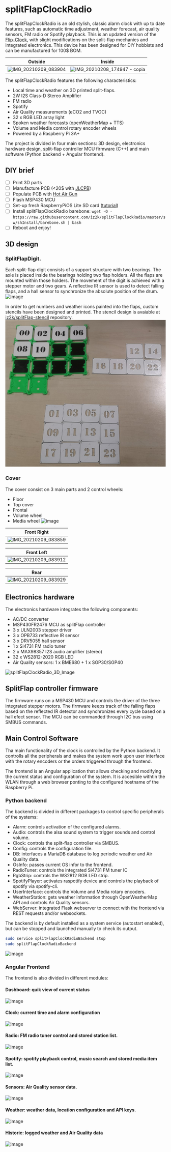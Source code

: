 # splitFlapClockRadio

The splitFlapClockRadio is an old stylish, classic alarm clock with up to date features, such as automatic time adjustment, weather forecast, air quality sensors, FM radio or Spotify playback. This is an updated version of the [Flip-Clock](https://github.com/iz2k/flip-clock), with slight modifications on the split-flap mechanics and integrated electronics. This device has been designed for DIY hobbists and can be manufactured for 100$ BOM.

| Outside | Inside |
|--------|--------|
|![IMG_20210209_083904](https://user-images.githubusercontent.com/57298545/107334415-f90e7b00-6ab6-11eb-870c-04272cc194e6.jpg)|![IMG_20210208_174947 - copia](https://user-images.githubusercontent.com/57298545/107334590-307d2780-6ab7-11eb-8268-aec639bd62d2.jpg)|

The splitFlapClockRadio features the following characteristics:
- Local time and weather on 3D printed split-flaps.
- 2W I2S Class-D Stereo Amplifier
- FM radio
- Spotify
- Air Quality measurements (eCO2 and TVOC)
- 32 x RGB LED array light
- Spoken weather forecasts (openWeatherMap + TTS)
- Volume and Media control rotary encoder wheels
- Powered by a Raspberry Pi 3A+

The project is divided in four main sections: 3D design, electronics hardware design, split-flap controller MCU firmware (C++) and main software (Python backend + Angular frontend).

## DIY brief
- [ ] Print 3D parts
- [ ] Manufacture PCB (<20$ with [JLCPB](https://jlcpcb.com/))
- [ ] Populate PCB with [Hot Air Gun](https://satkit.com/es/aoyue-int738-sistema-de-reparacion-profesional-soldador-60w)
- [ ] Flash MSP430 MCU
- [ ] Set-up fresh RaspberryPiOS Lite SD card ([tutorial](https://www.raspberrypi.org/software/))
- [ ] Install splitFlapClockRadio barebone:
`wget -O - https://raw.githubusercontent.com/iz2k/splitFlapClockRadio/master/sw/shInstall/barebone.sh | bash `
- [ ] Reboot and enjoy!

## 3D design

### SplitFlapDigit.

Each split-flap digit consists of a support structure with two bearings. The axle is placed inside the bearings holding two flap holders. All the flaps are mounted within those holders. The movement of the digit is achieved with a stepper motor and two gears. A reflective IR sensor is used to detect falling flaps, and a hall sensor to synchronize the absolute position of the drum.
![image](https://user-images.githubusercontent.com/57298545/107249527-beafca00-6a33-11eb-8ed1-5991706c14ce.png)

In order to get numbers and weather icons painted into the flaps, custom stencils have been designed and printed. The stencil design is avaiable at [iz2k/splitFlap-stencil](https://github.com/iz2k/splitFlap-stencil) repository.
![stencil](https://github.com/iz2k/splitFlap-stencil/raw/master/_img/palce-in-base.jpg)

### Cover
The cover consist on 3 main parts and 2 control wheels:
- Floor
- Top cover
- Frontal
- Volume wheel
- Media wheel
![image](https://user-images.githubusercontent.com/57298545/107335295-0d9f4300-6ab8-11eb-85b8-67c0990727da.png)


| Front Right |
|--------|
|![IMG_20210209_083859](https://user-images.githubusercontent.com/57298545/107334414-f875e480-6ab6-11eb-9e04-c3190adce9fc.jpg)|

| Front Left |
|--------|
|![IMG_20210209_083912](https://user-images.githubusercontent.com/57298545/107334416-f90e7b00-6ab6-11eb-81c4-429d74a9faec.jpg)|

| Rear |
|--------|
|![IMG_20210209_083929](https://user-images.githubusercontent.com/57298545/107334412-f7dd4e00-6ab6-11eb-9475-58213e905a96.jpg)|

## Electronics hardware
The electronics hardware integrates the following components:
- AC/DC converter
- MSP430FR2476 MCU as splitFlap controller
- 3 x ULN2003 stepper driver
- 3 x OPB733 reflective IR sensor
- 3 x DRV5055 hall sensor
- 1 x Si4731 FM radio tuner
- 2 x MAX98357 I2S audio amplifier (stereo)
- 32 x WS2812-2020 RGB LED
- Air Quality sensors: 1 x BME680 + 1 x SGP30/SGP40

![splitFlapClockRadio_3D_Image](https://user-images.githubusercontent.com/57298545/107251257-6f1dce00-6a34-11eb-9b59-c8c990091193.png)
## SplitFlap controller firmware

The firmware runs on a MSP430 MCU and controls the driver of the three integrated stepper motors. The firmware keeps track of the falling flaps based on the reflected IR detector and synchronizes every cycle based on a hall efect sensor. The MCU can be commanded through I2C bus using SMBUS commands.

## Main Control Software
Tha main functionality of the clock is controlled by the Python backend. It controlls all the peripherals and makes the system work upon user interface with the rotary encoders or the orders triggered through the frontend.

The frontend is an Angular application that allows checking and modifying the current status and configuration of the system. It is accesible withtin the WLAN through a web browser ponting to the configured hostname of the Raspberry Pi.

### Python backend
The backend is divided in different packages to control specific peripherals of the systems:
- Alarm: controls activation of the configured alarms.
- Audio: controls the alsa sound system to trigger sounds and control volume.
- Clock: controls the split-flap controller via SMBUS.
- Config: controls the configuration file.
- DB: interfaces a MariaDB database to log periodic weather and Air Quality data.
- OsInfo: passes current OS infor to the frontend.
- RadioTuner: controls the integrated Si4731 FM tuner IC
- RgbStrip: controls the WS2812 RGB LED strip.
- SpotifyPlayer: activates raspotify device and controls the playback of spotify via spotify-cli.
- UserInterface: controls the Volume and Media rotary encoders.
- WeatherStation: gets weather information through OpenWeatherMap API and controls Air Quality sensors.
- WebServer: integrated Flask webserver to connect with the frontend via REST requests and/or websockets.

The backend is by default installed as a system service (autostart enabled), but can be stopped and launched manually to check its output.
``` bash
sudo service splitFlapClockRadioBackend stop
sudo splitFlapClockRadioBackend
```
![image](https://user-images.githubusercontent.com/57298545/107243714-945b0e00-6a2d-11eb-862e-01a95cedf969.png)

### Angular Frontend
The frontend is also divided in different modules:
#### Dashboard: quik view of current status
![image](https://user-images.githubusercontent.com/57298545/107244658-8e196180-6a2e-11eb-89ed-aa831ceeba2d.png)

#### Clock: current time and alarm configuration
![image](https://user-images.githubusercontent.com/57298545/107245531-89a17880-6a2f-11eb-8e75-ae096139154d.png)

#### Radio: FM radio tuner control and stored station list.
![image](https://user-images.githubusercontent.com/57298545/107244930-ddf82880-6a2e-11eb-8b59-517c98c929c2.png)

#### Spotify: spotify playback control, music search and stored media item list.
![image](https://user-images.githubusercontent.com/57298545/107245330-519a3580-6a2f-11eb-8480-3cec0bfb6878.png)

#### Sensors: Air Quality sensor data.
![image](https://user-images.githubusercontent.com/57298545/107245691-b786bd00-6a2f-11eb-9cd0-655504baf5c8.png)

#### Weather: weather data, location configuration and API keys.
![image](https://user-images.githubusercontent.com/57298545/107245825-e309a780-6a2f-11eb-8f45-2ad97b1a4df5.png)

#### Historic: logged weather and Air Quality data
![image](https://user-images.githubusercontent.com/57298545/107245978-0cc2ce80-6a30-11eb-8399-2260215e0d4e.png)